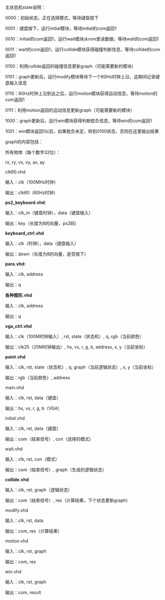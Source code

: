 主状态机state说明：

0000：初始状态，正在选择模式，等待键盘按下

0001：键盘按下，运行initial模块，等待initial的com返回1

0010：initial的com返回1，运行wait模块从rom里读数据，等待wait的com返回1

0011：wait的com返回1，运行collide模块获得碰撞判断信息，等待collide的com返回1

0100：利用collide返回的碰撞信息更新graph（可能需要新的模块）

0101：graph更新后，运行modify模块等待下一个60Hz时钟上沿，这期间记录键盘输入信息

0110：60Hz时钟上沿到达之后，运行motion模块获得运动信息，等待motion的com返回1

0111：利用motion返回的运动信息更新graph（可能需要新的模块）

1000：graph更新后，运行win模块获得判断胜负信息，等待win的com返回1

1001：win模块返回1以后，如果胜负未定，转到0100状态，否则在这里输出结果

 

graph的内容包括：

所有物体（每个数字32位）：

rx, ry, vx, vy, ax, ay

 

clk60.vhd

输入：clk（100MHz时钟）

输出：clk60（60Hz时钟）



**ps2_keyboard.vhd**:

输入：clk_in（键盘时钟），data（键盘输入）

输出：key（长度为8的向量，ps2码）

 

**keyboard_ctrl.vhd**

输入：clk（时钟），data（键盘输入）

输出：down（长度为8的向量，是否按下）



**para.vhd:**

输入：clk, address

输出：q

 

**各种图形.vhd** 

输入：clk, address

输出：q

 

**vga_ctrl.vhd** 

输入：clk（100M时钟输入）, rst, state（状态机）, q, rgb（当前颜色）

输出：clk25（25M时钟输出）, hs, vs, r, g, b, address, x, y（当前坐标）

 

**paint.vhd**

输入：clk, rst, state（状态机）, q, graph（当前逻辑状态）, x, y（当前坐标）

输出：rgb（当前颜色）, address

 

main.vhd

输入：clk, rst, data（键盘）

输出：hs, vs, r, g, b（VGA）

 

initial.vhd

输入：clk, rst, data（键盘）

输出：com（结束信号）, con（选择的模式）

 

wait.vhd

输入：clk, rst, con（模式）

输出：com（结束信号）, graph（生成的逻辑状态）

 

**collide.vhd**

输入：clk, rst, graph（逻辑状态）

输出：com（结束信号）, res（计算结果，下个状态更新graph）

 

modify.vhd

输入：clk, rst, data

输出：com, res（计算结果）

 

motion.vhd

输入：clk, rst, graph

输出：com, res

 

win.vhd

输入：clk, rst, graph

输出：com, result
